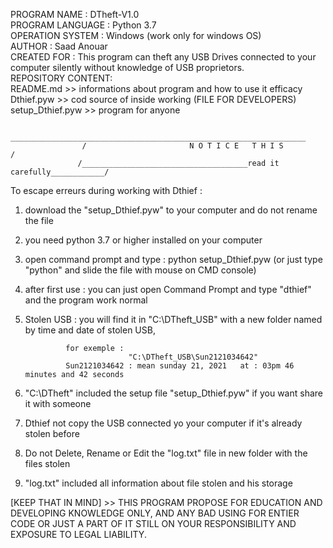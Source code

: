 PROGRAM NAME      : DTheft-V1.0                                                                                                   
PROGRAM LANGUAGE  : Python 3.7                                                                                                    
OPERATION SYSTEM  : Windows (work only for windows OS)                                                                                
AUTHOR            : Saad Anouar                                                                                                             
CREATED FOR       : This program can theft any USB Drives connected to your computer silently without knowledge of USB proprietors.       
REPOSITORY CONTENT:                                                                                                                  
                                      README.md        >> informations about program and how to use it efficacy                                         
                                      Dthief.pyw       >> cod source of inside working (FILE FOR DEVELOPERS)                                           
                                      setup_Dthief.pyw >> program for anyone                                                                             


                      __________________________________________________________________
                    /                       N O T I C E   T H I S                      /
                   /_____________________________________read it carefully____________/
                   
To escape erreurs during working with Dthief :


1) download the "setup_Dthief.pyw" to your computer and do not rename the file
2) you need python 3.7 or higher installed on your computer
3) open command prompt and type : python setup_Dthief.pyw (or just type "python" and slide the file with mouse on CMD console)
4) after first use : you can just open Command Prompt and type "dthief" and the program work normal
5) Stolen USB : you will find it in "C:\DTheft_USB" with a new folder named by time and date of stolen USB, 

                for exemple :
                              "C:\DTheft_USB\Sun2121034642"
                Sun2121034642 : mean sunday 21, 2021   at : 03pm 46 minutes and 42 seconds 
                
6) "C:\DTheft" included the setup file "setup_Dthief.pyw" if you want share it with someone
7) Dthief not copy the USB connected yo your computer if it's already stolen before
8) Do not Delete, Rename or Edit  the "log.txt" file in new folder with the files stolen
9) "log.txt" included all information about file stolen and his storage


[KEEP THAT IN MIND] >>  THIS PROGRAM PROPOSE FOR EDUCATION AND DEVELOPING KNOWLEDGE ONLY, AND ANY BAD USING FOR ENTIER CODE OR JUST A PART
                        OF IT STILL ON YOUR RESPONSIBILITY AND EXPOSURE TO LEGAL LIABILITY.







